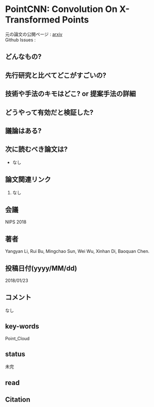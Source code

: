 # PointCNN: Convolution On X-Transformed Points

元の論文の公開ページ : [arxiv](https://arxiv.org/abs/1801.07791)  
Github Issues : 

## どんなもの?

## 先行研究と比べてどこがすごいの?

## 技術や手法のキモはどこ? or 提案手法の詳細

## どうやって有効だと検証した?

## 議論はある?

## 次に読むべき論文は?
- なし

## 論文関連リンク
1. なし

## 会議
NIPS 2018

## 著者
Yangyan Li, Rui Bu, Mingchao Sun, Wei Wu, Xinhan Di, Baoquan Chen.

## 投稿日付(yyyy/MM/dd)
2018/01/23

## コメント
なし

## key-words
Point_Cloud

## status
未完

## read

## Citation
